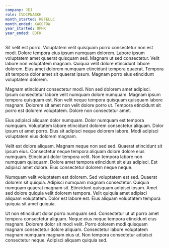 ```yaml
---
company: JEJ
role: CVDCPNABKH
month_started: KBFELLC
month_ended: XWGGFDW
year_started: OPHK
year_ended: EDFK
---
```


Sit velit est porro. Voluptatem velit quisquam porro consectetur non est modi. Dolore tempora eius ipsum numquam dolorem. Labore ipsum voluptatem amet quaerat quisquam sed. Magnam ut sed consectetur. Velit labore non voluptatem magnam. Quiquia velit dolore etincidunt labore dolorem. Eius amet dolorem numquam etincidunt tempora quaerat. Tempora sit tempora dolor amet sit quaerat ipsum. Magnam porro eius etincidunt voluptatem dolorem.

Magnam etincidunt consectetur modi. Non sed dolorem amet adipisci. Ipsum consectetur labore velit numquam dolore numquam. Magnam ipsum tempora quisquam est. Non velit neque tempora quisquam quisquam labore magnam. Dolorem sit amet non velit dolore porro ut. Tempora etincidunt sit porro est dolorem voluptatem. Dolore non consectetur amet.

Eius adipisci aliquam dolor numquam. Dolor numquam est tempora numquam. Voluptatem labore etincidunt dolorem consectetur aliquam. Dolor ipsum ut amet porro. Eius sit adipisci neque dolorem labore. Modi adipisci voluptatem eius dolorem magnam.

Velit est dolore aliquam. Magnam neque non sed sed. Quaerat etincidunt sit ipsum eius. Consectetur neque tempora aliquam dolore dolore eius numquam. Etincidunt dolor tempora velit. Non tempora labore non numquam quisquam. Dolore amet tempora etincidunt sit eius adipisci. Est adipisci amet dolore. Eius consectetur dolorem neque neque.

Numquam velit voluptatem est dolorem. Sed voluptatem est sed. Quaerat dolorem sit quiquia. Adipisci numquam magnam consectetur. Quiquia numquam quaerat magnam sit. Etincidunt quisquam adipisci ipsum. Amet sed dolore quiquia velit dolorem tempora. Velit quiquia amet adipisci aliquam voluptatem. Dolor est labore est. Eius aliquam voluptatem tempora quiquia sit amet quiquia.

Ut non etincidunt dolor porro numquam sed. Consectetur ut ut porro amet tempora consectetur aliquam. Neque eius neque tempora etincidunt eius magnam. Dolorem dolor sit modi velit. Porro dolorem modi quisquam magnam consectetur dolore aliquam. Consectetur labore voluptatem magnam numquam magnam eius ut. Non tempora consectetur adipisci consectetur neque. Adipisci aliquam quiquia sed.
    